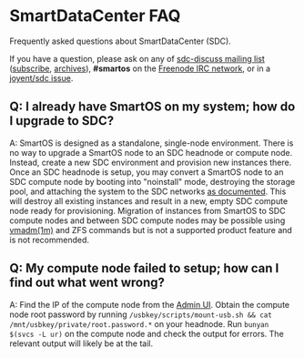 # SmartDataCenter FAQ

Frequently asked questions about SmartDataCenter (SDC).

If you have a question, please ask on any of
[sdc-discuss mailing list](mailto:sdc-discuss@lists.smartdatacenter.org)
([subscribe](https://www.listbox.com/subscribe/?list_id=247449),
[archives](http://www.listbox.com/member/archive/247449/=now)),
**#smartos** on the [Freenode IRC network](https://freenode.net),
or in a [joyent/sdc issue](https://github.com/joyent/sdc/issues).


## Q: I already have SmartOS on my system; how do I upgrade to SDC?

A: SmartOS is designed as a standalone, single-node environment. There is no way
to upgrade a SmartOS node to an SDC headnode or compute node. Instead, create a
new SDC environment and provision new instances there. Once an SDC headnode is
setup, you may convert a SmartOS node to an SDC compute node by booting into
"noinstall" mode, destroying the storage pool, and attaching the system to the
SDC networks [as
documented](https://docs.joyent.com/sdc7/overview-of-smartdatacenter-7).  This
will destroy all existing instances and result in a new, empty SDC compute node
ready for provisioning.  Migration of instances from SmartOS to SDC compute
nodes and between SDC compute nodes may be possible using
[vmadm(1m)](http://smartos.org/man/1m/vmadm) and ZFS commands but is not a
supported product feature and is not recommended.

## Q: My compute node failed to setup; how can I find out what went wrong?

A: Find the IP of the compute node from the [Admin
UI](./glossary.md#adminui). Obtain the compute node root password by
running `/usbkey/scripts/mount-usb.sh && cat
/mnt/usbkey/private/root.password.*` on your headnode. Run `bunyan $(svcs
-L ur)` on the compute node and check
the output for errors. The relevant output will likely be at the tail.

